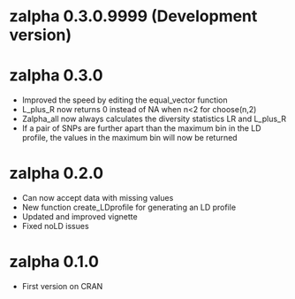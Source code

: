 # zalpha 0.3.0.9999 (Development version)

# zalpha 0.3.0

* Improved the speed by editing the equal_vector function
* L_plus_R now returns 0 instead of NA when n<2 for choose(n,2) 
* Zalpha_all now always calculates the diversity statistics LR and L_plus_R
* If a pair of SNPs are further apart than the maximum bin in the LD profile, the values in the maximum bin will now be returned

# zalpha 0.2.0

* Can now accept data with missing values
* New function create_LDprofile for generating an LD profile
* Updated and improved vignette
* Fixed noLD issues

# zalpha 0.1.0

* First version on CRAN
